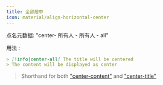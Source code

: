 ```yaml
---
title: 全部居中
icon: material/align-horizontal-center
---
```


点名元数据: "center- 所有人 - 所有人 - all"

用法 :

```md
> [!info|center-all] The title will be centered
> The content will be displayed as center
```

> Shorthand for both ["center-content"](../content-styling/page-3.md)
> and ["center-title"](../title-styling/page-13.md)
